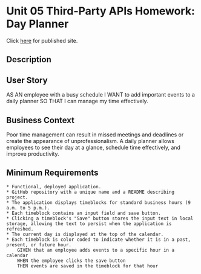 # Unit 05 Third-Party APIs Homework: Day Planner

Click [here](https://cynwong.github.io/MonashBootcampWeek5/) for published site. 


## Description



## User Story

AS AN employee with a busy schedule
I WANT to add important events to a daily planner
SO THAT I can manage my time effectively.

## Business Context

Poor time management can result in missed meetings and deadlines or create the appearance of unprofessionalism. A daily planner allows employees to see their day at a glance, schedule time effectively, and improve productivity.

## Minimum Requirements

    * Functional, deployed application.
    * GitHub repository with a unique name and a README describing project.
    * The application displays timeblocks for standard business hours (9 a.m. to 5 p.m.).
    * Each timeblock contains an input field and save button.
    * Clicking a timeblock's "Save" button stores the input text in local storage, allowing the text to persist when the application is refreshed.
    * The current day is displayed at the top of the calendar.
    * Each timeblock is color coded to indicate whether it is in a past, present, or future hour.
        GIVEN that an employee adds events to a specific hour in a calendar
        WHEN the employee clicks the save button
        THEN events are saved in the timeblock for that hour
